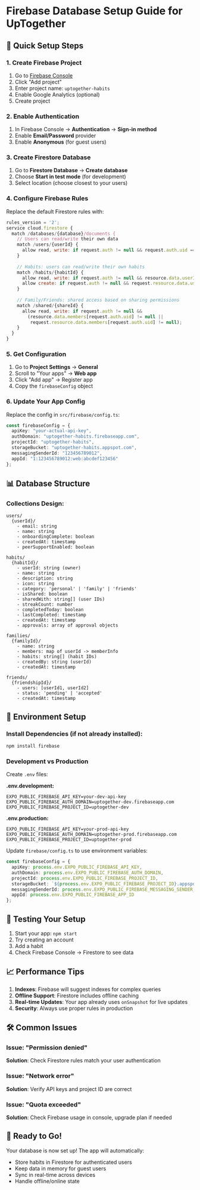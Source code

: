 # Firebase Database Setup Guide for UpTogether

## 🚀 Quick Setup Steps

### 1. Create Firebase Project

1. Go to [Firebase Console](https://console.firebase.google.com/)
2. Click "Add project"
3. Enter project name: `uptogether-habits`
4. Enable Google Analytics (optional)
5. Create project

### 2. Enable Authentication

1. In Firebase Console → **Authentication** → **Sign-in method**
2. Enable **Email/Password** provider
3. Enable **Anonymous** (for guest users)

### 3. Create Firestore Database

1. Go to **Firestore Database** → **Create database**
2. Choose **Start in test mode** (for development)
3. Select location (choose closest to your users)

### 4. Configure Firebase Rules

Replace the default Firestore rules with:

```javascript
rules_version = '2';
service cloud.firestore {
  match /databases/{database}/documents {
    // Users can read/write their own data
    match /users/{userId} {
      allow read, write: if request.auth != null && request.auth.uid == userId;
    }
    
    // Habits: users can read/write their own habits
    match /habits/{habitId} {
      allow read, write: if request.auth != null && resource.data.userId == request.auth.uid;
      allow create: if request.auth != null && request.resource.data.userId == request.auth.uid;
    }
    
    // Family/Friends: shared access based on sharing permissions
    match /shared/{shareId} {
      allow read, write: if request.auth != null && 
        (resource.data.members[request.auth.uid] != null || 
         request.resource.data.members[request.auth.uid] != null);
    }
  }
}
```

### 5. Get Configuration

1. Go to **Project Settings** → **General**
2. Scroll to "Your apps" → **Web app**
3. Click "Add app" → Register app
4. Copy the `firebaseConfig` object

### 6. Update Your App Config

Replace the config in `src/firebase/config.ts`:

```typescript
const firebaseConfig = {
  apiKey: "your-actual-api-key",
  authDomain: "uptogether-habits.firebaseapp.com",
  projectId: "uptogether-habits",
  storageBucket: "uptogether-habits.appspot.com",
  messagingSenderId: "123456789012",
  appId: "1:123456789012:web:abcdef123456"
};
```

## 📊 Database Structure

### Collections Design:

```
users/
  {userId}/
    - email: string
    - name: string
    - onboardingComplete: boolean
    - createdAt: timestamp
    - peerSupportEnabled: boolean

habits/
  {habitId}/
    - userId: string (owner)
    - name: string
    - description: string
    - icon: string
    - category: 'personal' | 'family' | 'friends'
    - isShared: boolean
    - sharedWith: string[] (user IDs)
    - streakCount: number
    - completedToday: boolean
    - lastCompleted: timestamp
    - createdAt: timestamp
    - approvals: array of approval objects

families/
  {familyId}/
    - name: string
    - members: map of userId -> memberInfo
    - habits: string[] (habit IDs)
    - createdBy: string (userId)
    - createdAt: timestamp

friends/
  {friendshipId}/
    - users: [userId1, userId2]
    - status: 'pending' | 'accepted'
    - createdAt: timestamp
```

## 🔧 Environment Setup

### Install Dependencies (if not already installed):

```bash
npm install firebase
```

### Development vs Production

Create `.env` files:

**.env.development:**
```
EXPO_PUBLIC_FIREBASE_API_KEY=your-dev-api-key
EXPO_PUBLIC_FIREBASE_AUTH_DOMAIN=uptogether-dev.firebaseapp.com
EXPO_PUBLIC_FIREBASE_PROJECT_ID=uptogether-dev
```

**.env.production:**
```
EXPO_PUBLIC_FIREBASE_API_KEY=your-prod-api-key
EXPO_PUBLIC_FIREBASE_AUTH_DOMAIN=uptogether-prod.firebaseapp.com
EXPO_PUBLIC_FIREBASE_PROJECT_ID=uptogether-prod
```

Update `firebase/config.ts` to use environment variables:

```typescript
const firebaseConfig = {
  apiKey: process.env.EXPO_PUBLIC_FIREBASE_API_KEY,
  authDomain: process.env.EXPO_PUBLIC_FIREBASE_AUTH_DOMAIN,
  projectId: process.env.EXPO_PUBLIC_FIREBASE_PROJECT_ID,
  storageBucket: `${process.env.EXPO_PUBLIC_FIREBASE_PROJECT_ID}.appspot.com`,
  messagingSenderId: process.env.EXPO_PUBLIC_FIREBASE_MESSAGING_SENDER_ID,
  appId: process.env.EXPO_PUBLIC_FIREBASE_APP_ID
};
```

## 🚀 Testing Your Setup

1. Start your app: `npm start`
2. Try creating an account
3. Add a habit
4. Check Firebase Console → Firestore to see data

## 📈 Performance Tips

1. **Indexes**: Firebase will suggest indexes for complex queries
2. **Offline Support**: Firestore includes offline caching
3. **Real-time Updates**: Your app already uses `onSnapshot` for live updates
4. **Security**: Always use proper rules in production

## 🛠️ Common Issues

### Issue: "Permission denied"
**Solution**: Check Firestore rules match your user authentication

### Issue: "Network error"
**Solution**: Verify API keys and project ID are correct

### Issue: "Quota exceeded"
**Solution**: Check Firebase usage in console, upgrade plan if needed

## 📱 Ready to Go!

Your database is now set up! The app will automatically:
- Store habits in Firestore for authenticated users
- Keep data in memory for guest users
- Sync in real-time across devices
- Handle offline/online state 